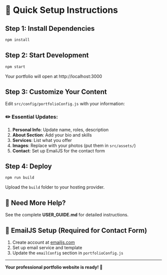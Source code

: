 # 🚀 Quick Setup Instructions

## Step 1: Install Dependencies
```bash
npm install
```

## Step 2: Start Development
```bash
npm start
```
Your portfolio will open at http://localhost:3000

## Step 3: Customize Your Content
Edit `src/config/portfolioConfig.js` with your information:

### ✏️ Essential Updates:
1. **Personal Info**: Update name, roles, description
2. **About Section**: Add your bio and skills  
3. **Services**: List what you offer
4. **Images**: Replace with your photos (put them in `src/assets/`)
5. **Contact**: Set up EmailJS for the contact form

## Step 4: Deploy
```bash
npm run build
```
Upload the `build` folder to your hosting provider.

## 📖 Need More Help?
See the complete **USER_GUIDE.md** for detailed instructions.

## 🔧 EmailJS Setup (Required for Contact Form)
1. Create account at [emailjs.com](https://emailjs.com)
2. Set up email service and template
3. Update the `emailConfig` section in `portfolioConfig.js`

---
**Your professional portfolio website is ready! 🎉**
